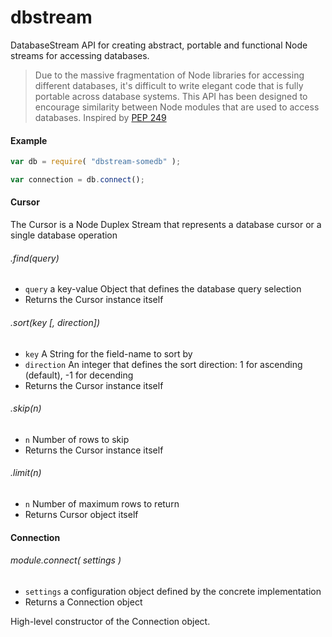dbstream
========

DatabaseStream API for creating abstract, portable and functional Node streams for accessing databases.

> Due to the massive fragmentation of Node libraries for accessing different databases, it's difficult to write elegant code that is fully portable across database systems. This API has been designed to encourage similarity between Node modules that are used to access databases. Inspired by [PEP 249](http://legacy.python.org/dev/peps/pep-0249/)

#### Example

```javascript
var db = require( "dbstream-somedb" );

var connection = db.connect();
```

#### Cursor

The Cursor is a Node Duplex Stream that represents a database cursor or a single database operation

###### .find(query)

* `query` a key-value Object that defines the database query selection
* Returns the Cursor instance itself


###### .sort(key [, direction])

* `key` A String for the field-name to sort by
* `direction` An integer that defines the sort direction: 1 for ascending (default), -1 for decending
* Returns the Cursor instance itself

###### .skip(n)

* `n` Number of rows to skip
* Returns the Cursor instance itself


###### .limit(n)

* `n` Number of maximum rows to return
* Returns Cursor object itself

#### Connection

###### module.connect( settings )

* `settings` a configuration object defined by the concrete implementation
* Returns a Connection object 

High-level constructor of the Connection object. 

